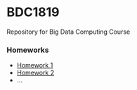 # BDC1819
Repository for Big Data Computing Course

### Homeworks
* [Homework 1](https://github.com/candeogi/BDC1819/blob/master/src/main/java/G32HM1.java)
* [Homework 2](https://github.com/candeogi/BDC1819/blob/master/src/main/java/G32HM2.java)
* ...